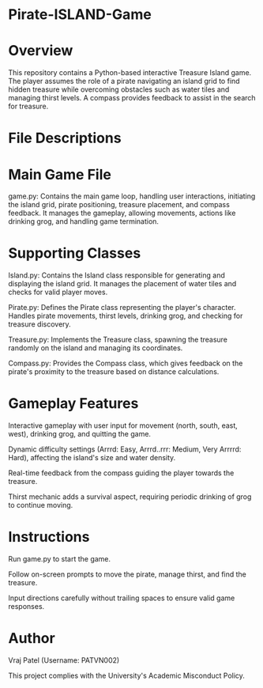 # Pirate-ISLAND-Game

# Overview

This repository contains a Python-based interactive Treasure Island game. The player assumes the role of a pirate navigating an island grid to find hidden treasure while overcoming obstacles such as water tiles and managing thirst levels. A compass provides feedback to assist in the search for treasure.

# File Descriptions

# Main Game File

game.py: Contains the main game loop, handling user interactions, initiating the island grid, pirate positioning, treasure placement, and compass feedback. It manages the gameplay, allowing movements, actions like drinking grog, and handling game termination.

# Supporting Classes

Island.py: Contains the Island class responsible for generating and displaying the island grid. It manages the placement of water tiles and checks for valid player moves.

Pirate.py: Defines the Pirate class representing the player's character. Handles pirate movements, thirst levels, drinking grog, and checking for treasure discovery.

Treasure.py: Implements the Treasure class, spawning the treasure randomly on the island and managing its coordinates.

Compass.py: Provides the Compass class, which gives feedback on the pirate's proximity to the treasure based on distance calculations.

# Gameplay Features

Interactive gameplay with user input for movement (north, south, east, west), drinking grog, and quitting the game.

Dynamic difficulty settings (Arrrd: Easy, Arrrd..rrr: Medium, Very Arrrrd: Hard), affecting the island's size and water density.

Real-time feedback from the compass guiding the player towards the treasure.

Thirst mechanic adds a survival aspect, requiring periodic drinking of grog to continue moving.

# Instructions

Run game.py to start the game.

Follow on-screen prompts to move the pirate, manage thirst, and find the treasure.

Input directions carefully without trailing spaces to ensure valid game responses.

# Author

Vraj Patel (Username: PATVN002)

This project complies with the University's Academic Misconduct Policy.
